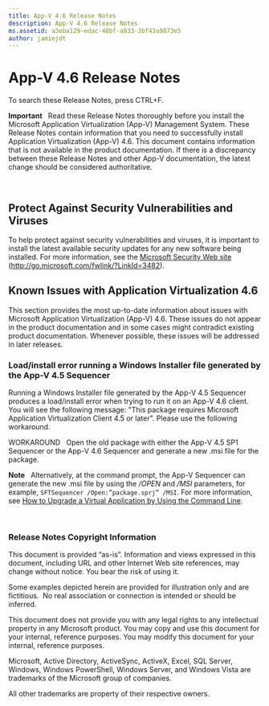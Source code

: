 ```yaml
---
title: App-V 4.6 Release Notes
description: App-V 4.6 Release Notes
ms.assetid: a3eba129-edac-48bf-a933-3bf43a9873e5
author: jamiejdt
---
```


# App-V 4.6 Release Notes


To search these Release Notes, press CTRL+F.

**Important**  
Read these Release Notes thoroughly before you install the Microsoft Application Virtualization (App-V) Management System. These Release Notes contain information that you need to successfully install Application Virtualization (App-V) 4.6. This document contains information that is not available in the product documentation. If there is a discrepancy between these Release Notes and other App-V documentation, the latest change should be considered authoritative.

 

## Protect Against Security Vulnerabilities and Viruses


To help protect against security vulnerabilities and viruses, it is important to install the latest available security updates for any new software being installed. For more information, see the [Microsoft Security Web site](http://go.microsoft.com/fwlink/?LinkId=3482) (http://go.microsoft.com/fwlink/?LinkId=3482).

## Known Issues with Application Virtualization 4.6


This section provides the most up-to-date information about issues with Microsoft Application Virtualization (App-V) 4.6. These issues do not appear in the product documentation and in some cases might contradict existing product documentation. Whenever possible, these issues will be addressed in later releases.

### Load/install error running a Windows Installer file generated by the App-V 4.5 Sequencer

Running a Windows Installer file generated by the App-V 4.5 Sequencer produces a load/install error when trying to run it on an App-V 4.6 client. You will see the following message: "This package requires Microsoft Application Virtualization Client 4.5 or later". Please use the following workaround.

WORKAROUND   Open the old package with either the App-V 4.5 SP1 Sequencer or the App-V 4.6 Sequencer and generate a new .msi file for the package.

**Note**  
Alternatively, at the command prompt, the App-V Sequencer can generate the new .msi file by using the */OPEN* and */MSI* parameters, for example, `SFTSequencer /Open:”package.sprj” /MSI`. For more information, see [How to Upgrade a Virtual Application by Using the Command Line](how-to-upgrade-a-virtual-application-by-using-the-command-line.md).

 

### Release Notes Copyright Information

This document is provided “as-is”. Information and views expressed in this document, including URL and other Internet Web site references, may change without notice. You bear the risk of using it.

Some examples depicted herein are provided for illustration only and are fictitious.  No real association or connection is intended or should be inferred.

This document does not provide you with any legal rights to any intellectual property in any Microsoft product. You may copy and use this document for your internal, reference purposes. You may modify this document for your internal, reference purposes.



Microsoft, Active Directory, ActiveSync, ActiveX, Excel, SQL Server, Windows, Windows PowerShell, Windows Server, and Windows Vista are trademarks of the Microsoft group of companies.

All other trademarks are property of their respective owners.

 

 





